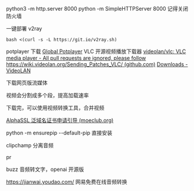 
python3 -m http.server 8000
python -m SimpleHTTPServer 8000
记得关闭防火墙

一键部署 v2ray
```
bash <(curl -s -L https://git.io/v2ray.sh)
```

potplayer 下载
[Global Potplayer](http://potplayer.tv/?lang=zh_CN)
VLC 开源视频播放下载器
[videolan/vlc: VLC media player - All pull requests are ignored, please follow https://wiki.videolan.org/Sending_Patches_VLC/ (github.com)](https://github.com/videolan/vlc)
[Downloads - VideoLAN](https://get.videolan.org/vlc/3.0.18/win64/vlc-3.0.18-win64.exe)

下载网页版流媒体

视频会分割成多个段，提高加载速率



下载完，可以使用视频转换工具，合并视频


[AlphaSSL 泛域名证书申请引导 (moeclub.org)](https://alphassl.moeclub.org/)

python -m ensurepip --default-pip 直接安装

clipchamp 分离音频

pr 

buzz  音频转文字，openai 开源版

https://jianwai.youdao.com/ 网易免费在线音频转换


